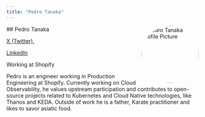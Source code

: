 ```yaml
---
title: "Pedro Tanaka"
---
```



<img src="https://sessionize.com/image/982f-400o400o1-LKeYaGBY2MRLzhsRQmN2R.jpg" style="width: 150px; float: right; border-radius: 50%" alt="Pedro Tanaka Profile Picture"/>
## Pedro Tanaka

[X (Twitter)](https://x.com/pedro_stanaka), 

[LinkedIn](https://www.linkedin.com/in/pedrostanaka/)

Working at Shopify

Pedro is an engineer working in Production Engineering at Shopify. Currently working on Cloud Observability, he values upstream participation and contributes to open-source projects related to Kubernetes and Cloud Native technologies, like Thanos and KEDA. Outside of work he is a father, Karate practitioner and likes to savor asiatic food.
